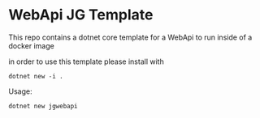 # WebApi JG Template

This repo contains a dotnet core template for a WebApi to run inside of a docker image

in order to use this template please install with

```
dotnet new -i .
```

Usage:

```
dotnet new jgwebapi
```
